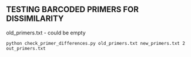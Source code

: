 ## TESTING BARCODED PRIMERS FOR DISSIMILARITY  

old_primers.txt - could be empty

`python check_primer_differences.py old_primers.txt new_primers.txt 2 out_primers.txt`

